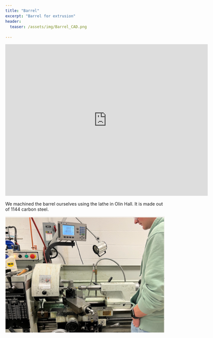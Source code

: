 ```yaml
---
title: "Barrel"
excerpt: "Barrel for extrusion"
header:
  teaser: /assets/img/Barrel_CAD.png
  
---
```


<iframe src="https://myhub.autodesk360.com/ue2fc2baa/shares/public/SH512d4QTec90decfa6ea3a6e236b9f0bdc0?mode=embed" width="640" height="480" allowfullscreen="true" webkitallowfullscreen="true" mozallowfullscreen="true"  frameborder="0"></iframe>

We machined the barrel ourselves using the lathe in Olin Hall. It is made out of 1144 carbon steel.

![Machining the barrel](/assets/img/Machining_Barrel.png)


